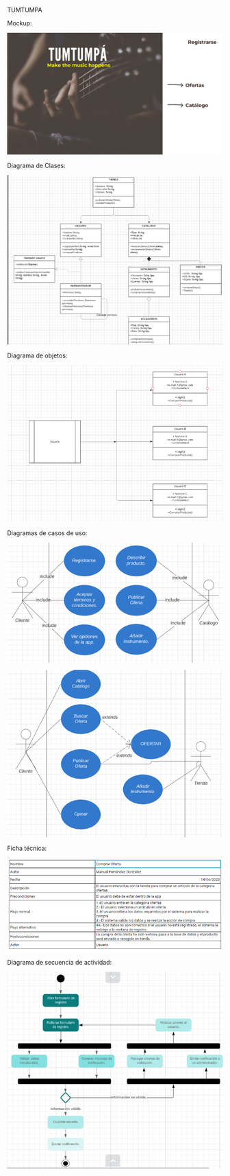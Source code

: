 TUMTUMPA



Mockup:

![tumtumpa](.\imagenes\tumtumpa.png)



Diagrama de Clases:

![diagramaclases](.\imagenes\diagramaclases.png)





Diagrama de objetos:

![diagramaobjetos](.\imagenes\diagramaobjetos.png)



Diagramas de casos de uso:

![casos1](.\imagenes\casos1.png)

![casos2](.\imagenes\casos2.png)



Ficha técnica:

![ftecnica](.\imagenes\ftecnica.png)

Diagrama de secuencia de actividad:

![secuenciaactividad](.\imagenes\secuenciaactividad.jpeg)